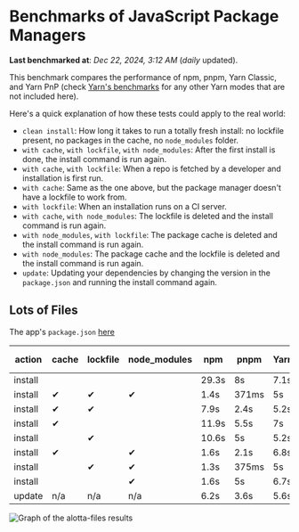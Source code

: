 # Benchmarks of JavaScript Package Managers

**Last benchmarked at**: _Dec 22, 2024, 3:12 AM_ (_daily_ updated).

This benchmark compares the performance of npm, pnpm, Yarn Classic, and Yarn PnP (check [Yarn's benchmarks](https://yarnpkg.com/benchmarks) for any other Yarn modes that are not included here).

Here's a quick explanation of how these tests could apply to the real world:

- `clean install`: How long it takes to run a totally fresh install: no lockfile present, no packages in the cache, no `node_modules` folder.
- `with cache`, `with lockfile`, `with node_modules`: After the first install is done, the install command is run again.
- `with cache`, `with lockfile`: When a repo is fetched by a developer and installation is first run.
- `with cache`: Same as the one above, but the package manager doesn't have a lockfile to work from.
- `with lockfile`: When an installation runs on a CI server.
- `with cache`, `with node_modules`: The lockfile is deleted and the install command is run again.
- `with node_modules`, `with lockfile`: The package cache is deleted and the install command is run again.
- `with node_modules`: The package cache and the lockfile is deleted and the install command is run again.
- `update`: Updating your dependencies by changing the version in the `package.json` and running the install command again.

## Lots of Files

The app's `package.json` [here](https://github.com/pnpm/pnpm.io/blob/main/benchmarks/fixtures/alotta-files/package.json)

| action  | cache | lockfile | node_modules| npm | pnpm | Yarn | Yarn PnP |
| ---     | ---   | ---      | ---         | --- | ---  | ---  | ---      |
| install |       |          |             | 29.3s | 8s | 7.1s | 3.4s |
| install | ✔     | ✔        | ✔           | 1.4s | 371ms | 5s | n/a |
| install | ✔     | ✔        |             | 7.9s | 2.4s | 5.2s | 1.3s |
| install | ✔     |          |             | 11.9s | 5.5s | 7s | 2.8s |
| install |       | ✔        |             | 10.6s | 5s | 5.2s | 1.3s |
| install | ✔     |          | ✔           | 1.6s | 2.1s | 6.8s | n/a |
| install |       | ✔        | ✔           | 1.3s | 375ms | 5s | n/a |
| install |       |          | ✔           | 1.6s | 5s | 6.7s | n/a |
| update  | n/a | n/a | n/a | 6.2s | 3.6s | 5.6s | 2.9s |

<img alt="Graph of the alotta-files results" src="/img/benchmarks/alotta-files.svg" />